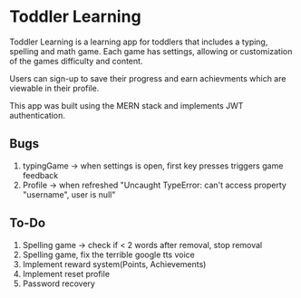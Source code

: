# Toddler Learning

Toddler Learning is a learning app for toddlers that includes a typing, spelling and math game. Each game has settings, allowing or customization of the games difficulty and content.

Users can sign-up to save their progress and earn achievments which are viewable in their profile.

This app was built using the MERN stack and implements JWT authentication.

## Bugs

1. typingGame -> when settings is open, first key presses triggers game feedback
2. Profile -> when refreshed "Uncaught TypeError: can't access property "username", user is null"

## To-Do

1. Spelling game -> check if < 2 words after removal, stop removal
2. Spelling game, fix the terrible google tts voice
3. Implement reward system(Points, Achievements)
4. Implement reset profile
5. Password recovery
